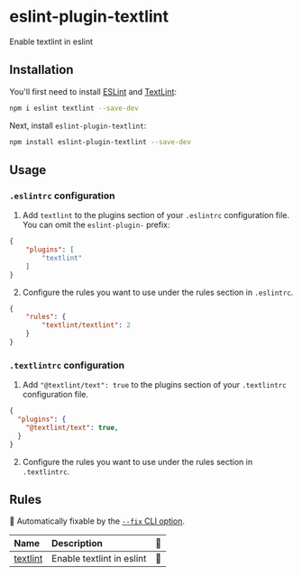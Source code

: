 # eslint-plugin-textlint

Enable textlint in eslint

## Installation

You'll first need to install [ESLint](https://eslint.org/) and [TextLint](https://textlint.github.io/):

```sh
npm i eslint textlint --save-dev
```

Next, install `eslint-plugin-textlint`:

```sh
npm install eslint-plugin-textlint --save-dev
```

## Usage

### `.eslintrc` configuration

1. Add `textlint` to the plugins section of your `.eslintrc` configuration file. You can omit the `eslint-plugin-` prefix:

```json
{
    "plugins": [
        "textlint"
    ]
}
```

2. Configure the rules you want to use under the rules section in `.eslintrc`.

```json
{
    "rules": {
        "textlint/textlint": 2
    }
}
```

### `.textlintrc` configuration

1. Add `"@textlint/text": true` to the plugins section of your `.textlintrc` configuration file.

```json
{
  "plugins": {
    "@textlint/text": true,
  }
}
```

2. Configure the rules you want to use under the rules section in `.textlintrc`.

## Rules

<!-- begin auto-generated rules list -->

🔧 Automatically fixable by the [`--fix` CLI option](https://eslint.org/docs/user-guide/command-line-interface#--fix).

| Name                               | Description               | 🔧 |
| :--------------------------------- | :------------------------ | :- |
| [textlint](docs/rules/textlint.md) | Enable textlint in eslint | 🔧 |
